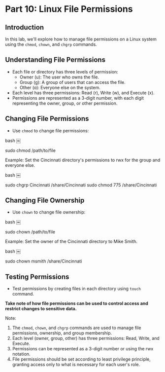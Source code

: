 **Part 10: Linux File Permissions**
=====================================

 Introduction
--------------

In this lab, we'll explore how to manage file permissions on a Linux system using the `chmod`, `chown`, and `chgrp` commands.

 Understanding File Permissions
-------------------------------

* Each file or directory has three levels of permission:
	+ Owner (u): The user who owns the file.
	+ Group (g): A group of users that can access the file.
	+ Other (o): Everyone else on the system.
* Each level has three permissions: Read (r), Write (w), and Execute (x).
* Permissions are represented as a 3-digit number, with each digit representing the owner, group, or other permission.

 Changing File Permissions
---------------------------

* Use `chmod` to change file permissions:



bash
￼



sudo chmod <permissions> /path/to/file




Example: Set the Cincinnati directory's permissions to rwx for the group and everyone else.



bash
￼



sudo chgrp Cincinnati /share/Cincinnati
sudo chmod 775 /share/Cincinnati





 Changing File Ownership
-------------------------

* Use `chown` to change file ownership:



bash
￼



sudo chown <owner> /path/to/file




Example: Set the owner of the Cincinnati directory to Mike Smith.



bash
￼



sudo chown msmith /share/Cincinnati





 Testing Permissions
-------------------

* Test permissions by creating files in each directory using `touch` command.

**Take note of how file permissions can be used to control access and restrict changes to sensitive data.**

Note:

1. The `chmod`, `chown`, and `chgrp` commands are used to manage file permissions, ownership, and group membership.
2. Each level (owner, group, other) has three permissions: Read, Write, and Execute.
3. Permissions can be represented as a 3-digit number or using the rwx notation.
4. File permissions should be set according to least privilege principle, granting access only to what is necessary for each user's role.